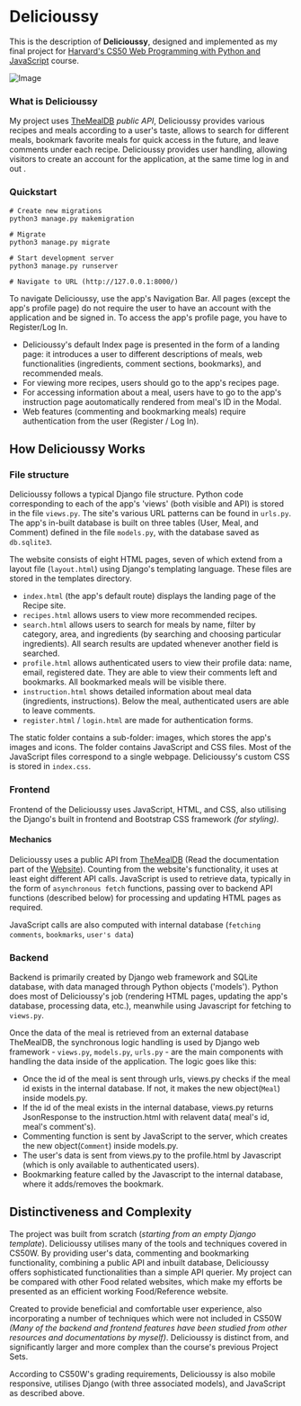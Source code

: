 # Delicioussy

This is the description of **Delicioussy**, designed and implemented as my final project for [Harvard's CS50 Web Programming with Python and JavaScript](https://cs50.harvard.edu/web/2020/) course.

![Image](https://github.com/elBukhara/training/blob/main/image.png)

### What is Delicioussy

My project uses [TheMealDB](https://www.themealdb.com/) *public API*, Delicioussy provides various recipes and meals according to a user's taste, allows to search for different meals, bookmark favorite meals for quick access in the future, and leave comments under each recipe. Delicioussy provides user handling, allowing visitors to create an account for the application, at the same time log in and out .

### Quickstart

```
# Create new migrations
python3 manage.py makemigration

# Migrate
python3 manage.py migrate

# Start development server 
python3 manage.py runserver

# Navigate to URL (http://127.0.0.1:8000/)
```

To navigate Delicioussy, use the app's Navigation Bar. All pages (except the app's profile page) do not require the user to have an account with the application and be signed in. To access the app's profile page, you have to Register/Log In. 

- Delicioussy's default Index page is presented in the form of a landing page: it introduces a user to different descriptions of meals, web functionalities (ingredients, comment sections, bookmarks), and recommended meals.
- For viewing more recipes, users should go to the app's recipes page.
- For accessing information about a meal, users have to go to the app's instruction page aoutomatically rendered from meal's ID in the Modal.
- Web features (commenting and bookmarking meals) require authentication from the user (Register / Log In).

## How Delicioussy Works
### File structure

Delicioussy follows a typical Django file structure. Python code corresponding to each of the app's 'views' (both visible and API) is stored in the file `views.py`. The site's various URL patterns can be found in `urls.py`. The app's in-built database is built on three tables (User, Meal, and Comment) defined in the file `models.py`, with the database saved as `db.sqlite3`.

The website consists of eight HTML pages, seven of which extend from a layout file (`layout.html`) using Django's templating language. These files are stored in the templates directory. 

- `index.html` (the app's default route) displays the landing page of the Recipe site.
- `recipes.html` allows users to view more recommended recipes.
- `search.html` allows users to search for meals by name, filter by category, area, and ingredients (by searching and choosing particular ingredients). All search results are updated whenever another field is searched.
- `profile.html` allows authenticated users to view their profile data: name, email, registered date. They are able to view their comments left and bookmarks. All bookmarked meals will be visible there.
- `instruction.html` shows detailed information about meal data (ingredients, instructions). Below the meal, authenticated users are able to leave comments.
- `register.html` / `login.html` are made for authentication forms.

The static folder contains a sub-folder: images, which stores the app's images and icons. The folder contains JavaScript and CSS files. Most of the JavaScript files correspond to a single webpage. Delicioussy's custom CSS is stored in `index.css`.

### Frontend

Frontend of the Delicioussy uses JavaScript, HTML, and CSS, also utilising the Django's built in frontend and Bootstrap CSS framework *(for styling)*.

#### Mechanics 
Delicioussy uses a public API from [TheMealDB](https://www.themealdb.com/) (Read the documentation part of the [Website](https://www.themealdb.com/api.php)). Counting from the website's functionality, it uses at least eight different API calls. JavaScript is used to retrieve data, typically in the form of `asynchronous fetch` functions, passing over to backend API functions (described below) for processing and updating HTML pages as required.

JavaScript calls are also computed with internal database (`fetching comments`, `bookmarks`, `user's data`)

### Backend 
Backend is primarily created by Django web framework and SQLite database, with data managed through Python objects ('models'). Python does most of Delicioussy's job (rendering HTML pages, updating the app's database, processing data, etc.), meanwhile using Javascript for fetching to `views.py`.

Once the data of the meal is retrieved from an external database TheMealDB, the synchronous logic handling is used by Django web framework - `views.py`, `models.py`, `urls.py` - are the main components with handling the data inside of the application. The logic goes like this:
- Once the id of the meal is sent through urls, views.py checks if the meal id exists in the internal database. If not, it makes the new object(`Meal`) inside models.py.
- If the id of the meal exists in the internal database, views.py returns JsonResponse to the instruction.html with relavent data( meal's id, meal's comment's).
- Commenting function is sent by JavaScript to the server, which creates the new object(`Comment`) inside models.py.
- The user's data is sent from views.py to the profile.html by Javascript (which is only available to authenticated users).
- Bookmarking feature called by the Javascript to the internal database, where it adds/removes the bookmark.


## Distinctiveness and Complexity

The project was built from scratch (*starting from an empty Django template*). Delicioussy utilises many of the tools and techniques covered in CS50W. By providing user's data, commenting and bookmarking functionality, combining a public API and inbuilt database, Delicioussy offers sophisticated functionalities than a simple API querier. My project can be compared with other Food related websites, which make my efforts be presented as an efficient working Food/Reference website.

Created to provide beneficial and comfortable user experience, also incorporating a number of techniques which were not included in CS50W *(Many of the backend and frontend features have been studied from other resources and documentations by myself)*. Delicioussy is distinct from, and significantly larger and more complex than the course's previous Project Sets.

According to CS50W's grading requirements, Delicioussy is also mobile responsive, utilises Django (with three associated models), and JavaScript as described above.    
